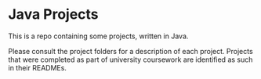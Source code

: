 # Java Projects
This is a repo containing some projects, written in Java.

Please consult the project folders for a description of each project. Projects that were completed as part of university coursework are identified as such in their READMEs.
